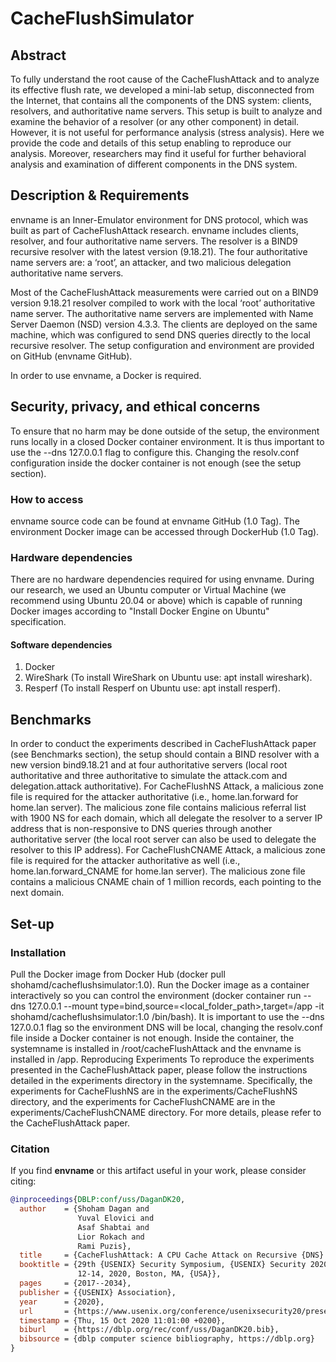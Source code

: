 # CacheFlushSimulator

## Abstract
To fully understand the root cause of the CacheFlushAttack and to analyze its effective flush rate, we developed a mini-lab setup, disconnected from the Internet, that contains all the components of the DNS system: clients, resolvers, and authoritative name servers. This setup is built to analyze and examine the behavior of a resolver (or any other component) in detail. However, it is not useful for performance analysis (stress analysis). Here we provide the code and details of this setup enabling to reproduce our analysis. Moreover, researchers may find it useful for further behavioral analysis and examination of different components in the DNS system.

## Description & Requirements
envname is an Inner-Emulator environment for DNS protocol, which was built as part of CacheFlushAttack research. envname includes clients, resolver, and four authoritative name servers. The resolver is a BIND9 recursive resolver with the latest version (9.18.21). The four authoritative name servers are: a ‘root’, an attacker, and two malicious delegation authoritative name servers.

Most of the CacheFlushAttack measurements were carried out on a BIND9 version 9.18.21 resolver compiled to work with the local ‘root’ authoritative name server. The authoritative name servers are implemented with Name Server Daemon (NSD) version 4.3.3. The clients are deployed on the same machine, which was configured to send DNS queries directly to the local recursive resolver. The setup configuration and environment are provided on GitHub (envname GitHub).

In order to use envname, a Docker is required.

## Security, privacy, and ethical concerns
To ensure that no harm may be done outside of the setup, the environment runs locally in a closed Docker container environment. It is thus important to use the --dns 127.0.0.1 flag to configure this. Changing the resolv.conf configuration inside the docker container is not enough (see the setup section).

### How to access
envname source code can be found at envname GitHub (1.0 Tag). The environment Docker image can be accessed through DockerHub (1.0 Tag).

### Hardware dependencies
There are no hardware dependencies required for using envname. During our research, we used an Ubuntu computer or Virtual Machine (we recommend using Ubuntu 20.04 or above) which is capable of running Docker images according to "Install Docker Engine on Ubuntu" specification.

#### Software dependencies
1. Docker
2. WireShark (To install WireShark on Ubuntu use: apt install wireshark).
3. Resperf (To install Resperf on Ubuntu use: apt install resperf).

## Benchmarks
In order to conduct the experiments described in CacheFlushAttack paper (see Benchmarks section), the setup should contain a BIND resolver with a new version bind9.18.21 and at four authoritative servers (local root authoritative and three authoritative to simulate the attack.com and delegation.attack authoritative). For CacheFlushNS Attack, a malicious zone file is required for the attacker authoritative (i.e., home.lan.forward for home.lan server). The malicious zone file contains malicious referral list with 1900 NS for each domain, which all delegate the resolver to a server IP address that is non-responsive to DNS queries through another authoritative server (the local root server can also be used to delegate the resolver to this IP address). For CacheFlushCNAME Attack, a malicious zone file is required for the attacker authoritative as well (i.e., home.lan.forward_CNAME for home.lan server). The malicious zone file contains a malicious CNAME chain of 1 million records, each pointing to the next domain.

## Set-up
### Installation
Pull the Docker image from Docker Hub (docker pull shohamd/cacheflushsimulator:1.0).
Run the Docker image as a container interactively so you can control the environment (docker container run --dns 127.0.0.1 --mount type=bind,source=<local_folder_path>,target=/app -it shohamd/cacheflushsimulator:1.0 /bin/bash). It is important to use the --dns 127.0.0.1 flag so the environment DNS will be local, changing the resolv.conf file inside a Docker container is not enough.
Inside the container, the systemname is installed in /root/cacheFlushAttack and the envname is installed in /app.
Reproducing Experiments
To reproduce the experiments presented in the CacheFlushAttack paper, please follow the instructions detailed in the experiments directory in the systemname. Specifically, the experiments for CacheFlushNS are in the experiments/CacheFlushNS directory, and the experiments for CacheFlushCNAME are in the experiments/CacheFlushCNAME directory. For more details, please refer to the CacheFlushAttack paper.

### Citation
If you find **envname** or this artifact useful in your work, please consider citing:

```bibtex
@inproceedings{DBLP:conf/uss/DaganDK20,
  author    = {Shoham Dagan and
               Yuval Elovici and
               Asaf Shabtai and
               Lior Rokach and
               Rami Puzis},
  title     = {CacheFlushAttack: A CPU Cache Attack on Recursive {DNS} Resolvers},
  booktitle = {29th {USENIX} Security Symposium, {USENIX} Security 2020, August
               12-14, 2020, Boston, MA, {USA}},
  pages     = {2017--2034},
  publisher = {{USENIX} Association},
  year      = {2020},
  url       = {https://www.usenix.org/conference/usenixsecurity20/presentation/dagan},
  timestamp = {Thu, 15 Oct 2020 11:01:00 +0200},
  biburl    = {https://dblp.org/rec/conf/uss/DaganDK20.bib},
  bibsource = {dblp computer science bibliography, https://dblp.org}
}
